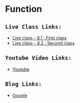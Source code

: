 # Function

## `Live Class Links:`
* [Live class - 8.1 : First class](https://drive.google.com/file/d/1n1HZhn29NGwjuWvhpnO7gsTqzxGHiUQW/view?usp=sharing)
* [Live class - 8.2 : Second class](https://drive.google.com/file/d/1S0oEK471JSZCkrjgiemTpXJjMe6WlWq9/view?usp=sharing)

## `Youtube Video Links:`
* [Youtube](www.youtube.com)

## `Blog Links:`
* [Google](www.google.com)


